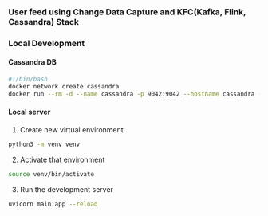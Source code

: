 
### User feed using Change Data Capture and  KFC(Kafka, Flink, Cassandra) Stack

### Local Development
#### Cassandra DB

```bash
#!/bin/bash
docker network create cassandra
docker run --rm -d --name cassandra -p 9042:9042 --hostname cassandra --network cassandra cassandra
```
#### Local server

1. Create new virtual environment
```bash
python3 -m venv venv
```

2. Activate that environment
```bash
source venv/bin/activate
```

3. Run the development server
```bash
uvicorn main:app --reload
```